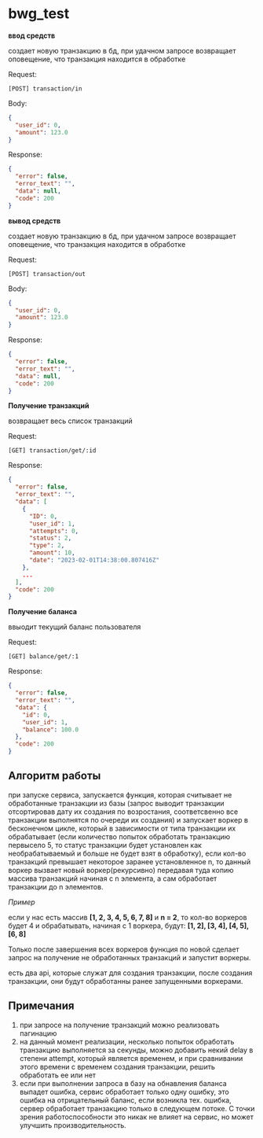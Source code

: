 # bwg_test

**ввод средств**

создает новую транзакцию в бд, при удачном запросе возвращает оповещение, что транзакция находится в обработке

Request:

`[POST] transaction/in`

Body:
```json
{
  "user_id": 0,
  "amount": 123.0
}
```

Response:
```json
{
  "error": false,
  "error_text": "",
  "data": null,
  "code": 200
}
```

**вывод средств**

создает новую транзакцию в бд, при удачном запросе возвращает оповещение, что транзакция находится в обработке

Request:

`[POST] transaction/out`

Body:
```json
{
  "user_id": 0,
  "amount": 123.0
}
```

Response:
```json
{
  "error": false,
  "error_text": "",
  "data": null,
  "code": 200
}
```

**Получение транзакций**

возвращает весь список транзакций

Request:

`[GET] transaction/get/:id`

Response:
```json
{
  "error": false,
  "error_text": "",
  "data": [ 
    {
      "ID": 0,
      "user_id": 1,
      "attempts": 0,
      "status": 2,
      "type": 2,
      "amount": 10,
      "date": "2023-02-01T14:38:00.807416Z"
    },
    ...
  ],
  "code": 200
}
```

**Получение баланса**

ввыодит текущий баланс пользователя

Request:

`[GET] balance/get/:1`

Response:

```json
{
  "error": false,
  "error_text": "",
  "data": {
    "id": 0,
    "user_id": 1,
    "balance": 100.0
  },
  "code": 200
}
```

## Алгоритм работы

при запуске сервиса, запускается функция, которая считывает не обработанные транзакции из базы (запрос выводит транзакции отсортировав дату их создания по возростания, соответсвенно все транзакции выполнятся по очереди их создания) и запускает воркер в бесконечном цикле, который в зависимости от типа транзакции их обрабатывает (если количество попыток обработать транзакцию первысело 5, то статус транзакции будет установлен как необрабатываемый и больше не будет взят в обработку), если кол-во транзакций превышает некоторое заранее установленное n, то данный воркер вызвает новый воркер(рекурсивно) передавая туда копию массива транзакций начиная с n элемента, а сам обработает транзакции до n элементов.

*Пример*

если у нас есть массив **[1, 2, 3, 4, 5, 6, 7, 8]** и **n = 2**, то кол-во воркеров будет 4 и обрабатывать,
начиная с 1 воркера, будут: **[1, 2], [3, 4], [4, 5], [6, 8]**

Только после завершения всех воркеров функция по новой сделает запрос на получение не обработанных транзакций
и запустит воркеры.

есть два api, которые служат для создания транзакции, после создания транзакции,
они будут обработанны ранее запущенными воркерами.

## Примечания

1. при запросе на получение транзакций можно реализовать пагинацию
2. на данный момент реализации, несколько попыток обработать транзакцию выполняется за секунды,
можно добавить некий delay в степени attempt, который является временем,
и при сравнивании этого времени с временем создания транзакции, решить обработать ее или нет
3. если при выполнении запроса в базу на обнавления баланса выпадет ошибка, сервис обработает только одну ошибку,
это ошибка на отрицательный баланс, если возникла тех. ошибка, сервер обработает транзакцию только в следующем потоке.
С точки зрения работоспособности это никак не влияет на сервис, но может улучшить производительность.
